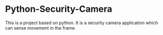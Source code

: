 # Python-Security-Camera
This is a project based on python. It is a security camera application which can sense movement in the frame.<br>
<br>
